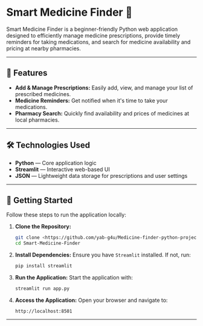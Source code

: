 # Smart Medicine Finder 💊

Smart Medicine Finder is a beginner-friendly Python web application designed to efficiently manage medicine prescriptions, provide timely reminders for taking medications, and search for medicine availability and pricing at nearby pharmacies.

---

## 📌 **Features**

* **Add & Manage Prescriptions:** Easily add, view, and manage your list of prescribed medicines.
* **Medicine Reminders:** Get notified when it's time to take your medications.
* **Pharmacy Search:** Quickly find availability and prices of medicines at local pharmacies.

---

## 🛠️ **Technologies Used**

* **Python** — Core application logic
* **Streamlit** — Interactive web-based UI
* **JSON** — Lightweight data storage for prescriptions and user settings

---

## 🚀 **Getting Started**

Follow these steps to run the application locally:

1. **Clone the Repository:**

   ```bash
   git clone <https://github.com/yab-g4u/Medicine-finder-python-project.git>
   cd Smart-Medicine-Finder
   ```

2. **Install Dependencies:**
   Ensure you have `Streamlit` installed. If not, run:

   ```bash
   pip install streamlit
   ```

3. **Run the Application:**
   Start the application with:

   ```bash
   streamlit run app.py
   ```

4. **Access the Application:**
   Open your browser and navigate to:

   ```
   http://localhost:8501
   ```

---


